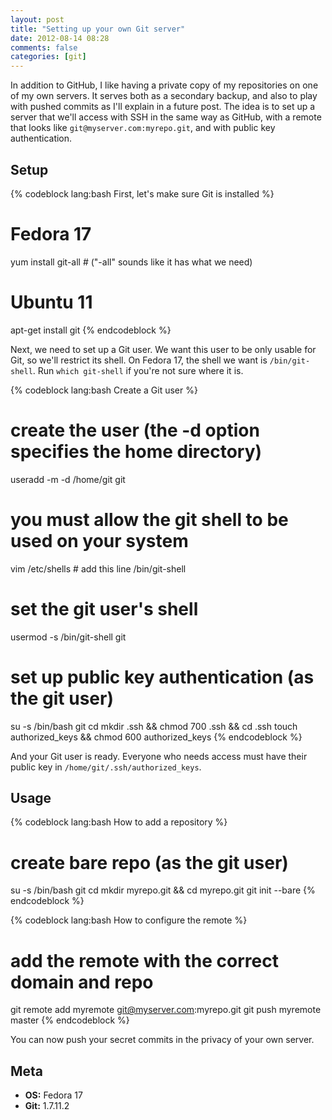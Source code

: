 ```yaml
---
layout: post
title: "Setting up your own Git server"
date: 2012-08-14 08:28
comments: false
categories: [git]
---
```


In addition to GitHub, I like having a private copy of my repositories on one of my own servers. It serves both as a secondary backup, and also to play with pushed commits as I'll explain in a future post. The idea is to set up a server that we'll access with SSH in the same way as GitHub, with a remote that looks like `git@myserver.com:myrepo.git`, and with public key authentication.

<!--more-->

## Setup

{% codeblock lang:bash First, let's make sure Git is installed %}
# Fedora 17
yum install git-all # ("-all" sounds like it has what we need)
 
# Ubuntu 11
apt-get install git
{% endcodeblock %}

Next, we need to set up a Git user. We want this user to be only usable for Git, so we'll restrict its shell. On Fedora 17, the shell we want is `/bin/git-shell`. Run `which git-shell` if you're not sure where it is.

{% codeblock lang:bash Create a Git user %}
# create the user (the -d option specifies the home directory)
useradd -m -d /home/git git
 
# you must allow the git shell to be used on your system
vim /etc/shells
    # add this line
    /bin/git-shell
 
# set the git user's shell
usermod -s /bin/git-shell git
 
# set up public key authentication (as the git user)
su -s /bin/bash git
    cd
    mkdir .ssh && chmod 700 .ssh && cd .ssh
    touch authorized_keys && chmod 600 authorized_keys
{% endcodeblock %}

And your Git user is ready. Everyone who needs access must have their public key in `/home/git/.ssh/authorized_keys`.

## Usage

{% codeblock lang:bash How to add a repository %}
# create bare repo (as the git user)
su -s /bin/bash git
    cd
    mkdir myrepo.git && cd myrepo.git
    git init --bare
{% endcodeblock %}

{% codeblock lang:bash How to configure the remote %}
# add the remote with the correct domain and repo
git remote add myremote git@myserver.com:myrepo.git
git push myremote master
{% endcodeblock %}

You can now push your secret commits in the privacy of your own server.

## Meta

* **OS:** Fedora 17
* **Git:** 1.7.11.2
